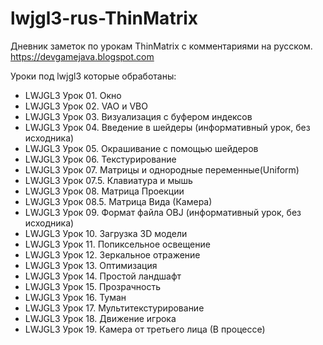 # lwjgl3-rus-ThinMatrix
Дневник заметок по урокам ThinMatrix с комментариями на русском. 
https://devgamejava.blogspot.com

Уроки под lwjgl3 которые обработаны:
* LWJGL3 Урок 01. Окно
* LWJGL3 Урок 02. VAO и VBO
* LWJGL3 Урок 03. Визуализация с буфером индексов
* LWJGL3 Урок 04. Введение в шейдеры (информативный урок, без исходника)
* LWJGL3 Урок 05. Окрашивание с помощью шейдеров
* LWJGL3 Урок 06. Текстурирование
* LWJGL3 Урок 07. Матрицы и однородные переменные(Uniform)
* LWJGL3 Урок 07.5. Клавиатура и мышь
* LWJGL3 Урок 08. Матрица Проекции
* LWJGL3 Урок 08.5. Матрица Вида (Камера)
* LWJGL3 Урок 09. Формат файла OBJ (информативный урок, без исходника)
* LWJGL3 Урок 10. Загрузка 3D модели
* LWJGL3 Урок 11. Попиксельное освещение
* LWJGL3 Урок 12. Зеркальное отражение
* LWJGL3 Урок 13. Оптимизация
* LWJGL3 Урок 14. Простой ландшафт
* LWJGL3 Урок 15. Прозрачность
* LWJGL3 Урок 16. Туман
* LWJGL3 Урок 17. Мультитекстурирование
* LWJGL3 Урок 18. Движение игрока
* LWJGL3 Урок 19. Камера от третьего лица (В процессе)
